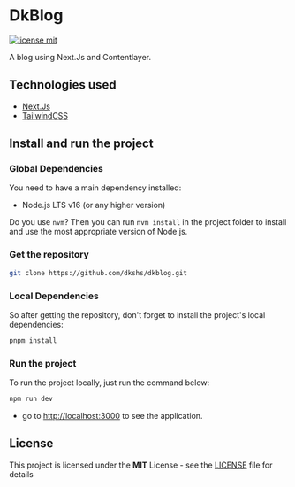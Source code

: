 # DkBlog

[![license mit](https://img.shields.io/badge/licence-MIT-6C47FF)](LICENSE)

A blog using Next.Js and Contentlayer.

## Technologies used

- [Next.Js](https://nextjs.org/)
- [TailwindCSS](https://tailwindcss.com/)

## Install and run the project

### Global Dependencies

You need to have a main dependency installed:

- Node.js LTS v16 (or any higher version)

Do you use `nvm`? Then you can run `nvm install` in the project folder to install and use the most appropriate version of Node.js.

### Get the repository

```bash
git clone https://github.com/dkshs/dkblog.git
```

### Local Dependencies

So after getting the repository, don't forget to install the project's local dependencies:

```bash
pnpm install
```

### Run the project

To run the project locally, just run the command below:

```bash
npm run dev
```

- go to <http://localhost:3000> to see the application.

## License

This project is licensed under the **MIT** License - see the [LICENSE](./LICENSE) file for details
